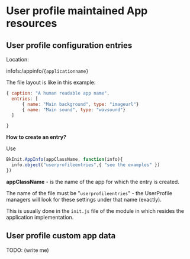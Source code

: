 # User profile maintained App resources

## User profile configuration entries

Location:

infofs:/appinfo/`{applicationname}`

The file layout is like in this example:

```Javascript
{ caption: "A human readable app name",
  entries: [
      { name: "Main background", type: "imageurl"}
      { name: "Main sound", type: "wavsound"}
  ]

}

```
**How to create an entry?**

Use 

```Javascript
BkInit.AppInfo(appClassName, function(info){
  info.object("userprofileentries",{ "see the examples" })
})
```
**appClassName** - is the name of the app for which the entry is created.

The name of the file must be "`userprofileentries`" - the UserProfile managers will look for these settings under that name (exactly).

This is usually done in the `init.js` file of the module in which resides the application implementation.


## User profile custom app data

TODO: (write me)